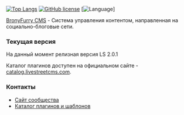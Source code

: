 
[![Top Langs](https://github-readme-stats.vercel.app/api/top-langs/?username=anuraghazra&layout=compact)](https://github.com/DarkShyMW/livestreet)
[![GitHub license](https://img.shields.io/github/license/Naereen/StrapDown.js.svg)](https://github.com/Naereen/StrapDown.js/blob/master/LICENSE)
[![Language](https://img.shields.io/badge/PHP-777BB4?style=for-the-badge&logo=php&logoColor=white)]

[BronyFurry CMS](https://bronyfurry.com) - Система управления контентом, направленная на социально-блоговые сети.
### Текущая версия
На данный момент релизная версия LS 2.0.1

Каталог плагинов доступен на официальном сайте - [catalog.livestreetcms.com](https://catalog.livestreetcms.com).

### Контакты

* [Сайт сообщества](http://livestreet.ru)
* [Каталог плагинов и шаблонов](https://catalog.livestreetcms.com/)


